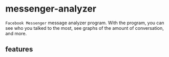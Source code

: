 # messenger-analyzer
`Facebook Messenger` message analyzer program. With the program, you can see who you talked to the most, see graphs of the amount of conversation, and more.

## features
